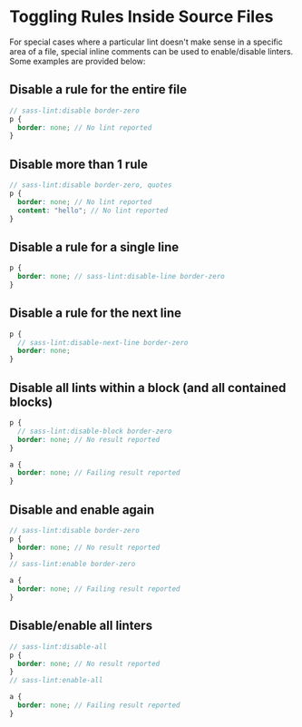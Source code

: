 # Toggling Rules Inside Source Files

For special cases where a particular lint doesn't make sense in a specific area of a file, special inline comments can be used to enable/disable linters. Some examples are provided below:

## Disable a rule for the entire file

```scss
// sass-lint:disable border-zero
p {
  border: none; // No lint reported
}
```

## Disable more than 1 rule

```scss
// sass-lint:disable border-zero, quotes
p {
  border: none; // No lint reported
  content: "hello"; // No lint reported
}
```

## Disable a rule for a single line

```scss
p {
  border: none; // sass-lint:disable-line border-zero
}
```

## Disable a rule for the next line

```scss
p {
  // sass-lint:disable-next-line border-zero
  border: none;
}
```

## Disable all lints within a block (and all contained blocks)

```scss
p {
  // sass-lint:disable-block border-zero
  border: none; // No result reported
}

a {
  border: none; // Failing result reported
}
```

## Disable and enable again

```scss
// sass-lint:disable border-zero
p {
  border: none; // No result reported
}
// sass-lint:enable border-zero

a {
  border: none; // Failing result reported
}
```

## Disable/enable all linters

```scss
// sass-lint:disable-all
p {
  border: none; // No result reported
}
// sass-lint:enable-all

a {
  border: none; // Failing result reported
}
```
